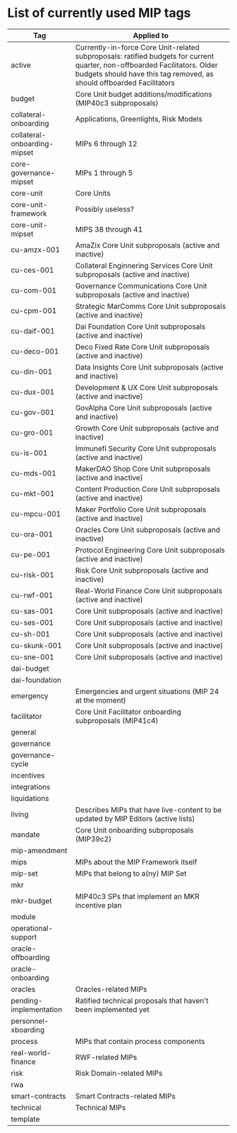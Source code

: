 # List of currently used MIP tags

| Tag | Applied to |
|-|-|
| active | Currently-in-force Core Unit-related subproposals: ratified budgets for current quarter, non-offboarded Facilitators. Older budgets should have this tag removed, as should offboarded Facilitators |
| budget | Core Unit budget additions/modifications (MIP40c3 subproposals) |
| collateral-onboarding | Applications, Greenlights, Risk Models |
| collateral-onboarding-mipset | MIPs 6 through 12 |
| core-governance-mipset | MIPs 1 through 5 |
| core-unit | Core Units |
| core-unit-framework | Possibly useless? |
| core-unit-mipset | MIPS 38 through 41 |
| cu-amzx-001 | AmaZix Core Unit subproposals (active and inactive) |
| cu-ces-001 | Collateral Enginnering Services Core Unit subproposals (active and inactive) |
| cu-com-001 | Governance Communications Core Unit subproposals (active and inactive) |
| cu-cpm-001 | Strategic MarComms Core Unit subproposals (active and inactive) |
| cu-daif-001 | Dai Foundation Core Unit subproposals (active and inactive) |
| cu-deco-001 | Deco Fixed Rate Core Unit subproposals (active and inactive) |
| cu-din-001 | Data Insights Core Unit subproposals (active and inactive) |
| cu-dux-001 | Development & UX Core Unit subproposals (active and inactive) |
| cu-gov-001 | GovAlpha Core Unit subproposals (active and inactive) |
| cu-gro-001 | Growth Core Unit subproposals (active and inactive) |
| cu-is-001 | Immunefi Security Core Unit subproposals (active and inactive) |
| cu-mds-001 | MakerDAO Shop Core Unit subproposals (active and inactive) |
| cu-mkt-001 | Content Production Core Unit subproposals (active and inactive) |
| cu-mpcu-001 | Maker Portfolio Core Unit subproposals (active and inactive) |
| cu-ora-001 | Oracles Core Unit subproposals (active and inactive) |
| cu-pe-001 | Protocol Engineering Core Unit subproposals (active and inactive) |
| cu-risk-001 | Risk Core Unit subproposals (active and inactive) |
| cu-rwf-001 | Real-World Finance Core Unit subproposals (active and inactive) |
| cu-sas-001 | Core Unit subproposals (active and inactive) |
| cu-ses-001 | Core Unit subproposals (active and inactive) |
| cu-sh-001 | Core Unit subproposals (active and inactive) |
| cu-skunk-001 | Core Unit subproposals (active and inactive) |
| cu-sne-001 | Core Unit subproposals (active and inactive) |
| dai-budget |  |
| dai-foundation |  |
| emergency | Emergencies and urgent situations (MIP 24 at the moment) |
| facilitator | Core Unit Facilitator onboarding subproposals (MIP41c4) |
| general |  |
| governance |  |
| governance-cycle |  |
| incentives |  |
| integrations |  |
| liquidations |  |
| living | Describes MIPs that have live-content to be updated by MIP Editors (active lists) |
| mandate | Core Unit onboarding subproposals (MIP39c2) |
| mip-amendment |  |
| mips | MIPs about the MIP Framework itself |
| mip-set | MIPs that belong to a(ny) MIP Set |
| mkr |  |
| mkr-budget | MIP40c3 SPs that implement an MKR incentive plan |
| module |  |
| operational-support |  |
| oracle-offboarding |  |
| oracle-onboarding |  |
| oracles | Oracles-related MIPs |
| pending-implementation | Ratified technical proposals that haven't been implemented yet |
| personnel-xboarding |  |
| process | MIPs that contain process components |
| real-world-finance | RWF-related MIPs |
| risk | Risk Domain-related MIPs |
| rwa | |
| smart-contracts | Smart Contracts-related MIPs |
| technical | Technical MIPs |
| template |  |
